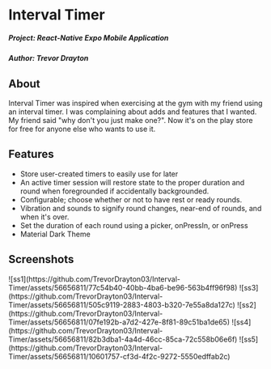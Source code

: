 # Interval Timer

##### Project: React-Native Expo Mobile Application
##### Author: Trevor Drayton

## About 

Interval Timer was inspired when exercising at the gym with my friend using an interval timer. I was complaining about adds and features that I wanted. My friend said "why don't you just make one?". Now it's on the play store for free for anyone else who wants to use it.

## Features
- Store user-created timers to easily use for later
- An active timer session will restore state to the proper duration and round when foregrounded if accidentally backgrounded.
- Configurable; choose whether or not to have rest or ready rounds.
- Vibration and sounds to signify round changes, near-end of rounds, and when it's over.
- Set the duration of each round using a picker, onPressIn, or onPress
- Material Dark Theme

## Screenshots
<div style="display: inline-block;">
![ss1](https://github.com/TrevorDrayton03/Interval-Timer/assets/56656811/77c54b40-40bb-4ba6-be96-563b4ff96f98)
![ss3](https://github.com/TrevorDrayton03/Interval-Timer/assets/56656811/505c9119-2883-4803-b320-7e55a8da127c)
![ss2](https://github.com/TrevorDrayton03/Interval-Timer/assets/56656811/07fe192b-a7d2-427e-8f81-89c51ba1de65)
![ss4](https://github.com/TrevorDrayton03/Interval-Timer/assets/56656811/82b3dba1-4a4d-46cc-85ca-72c558b06e6f)
![ss5](https://github.com/TrevorDrayton03/Interval-Timer/assets/56656811/10601757-cf3d-4f2c-9272-5550edffab2c)
</div>
